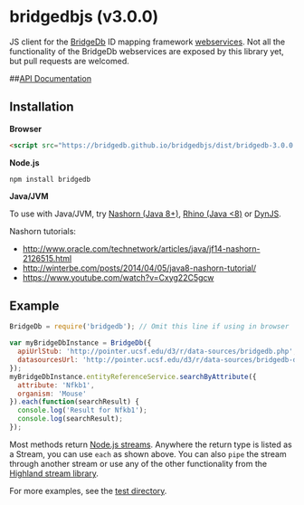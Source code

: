 bridgedbjs (v3.0.0)
===================

JS client for the [BridgeDb](http://bridgedb.org) ID mapping framework [webservices](http://bridgedb.org/wiki/BridgeWebservice/).
Not all the functionality of the BridgeDb webservices are exposed by this library yet, but pull requests are welcomed.

##[API Documentation](https://bridgedb.github.io/bridgedbjs/docs/)

## Installation

**Browser**
```html
<script src="https://bridgedb.github.io/bridgedbjs/dist/bridgedb-3.0.0.min.js"></script>
```

**Node.js**
```
npm install bridgedb
```

**Java/JVM**

To use with Java/JVM, try [Nashorn (Java 8+)](http://openjdk.java.net/projects/nashorn/), [Rhino (Java <8)](https://developer.mozilla.org/en-US/docs/Mozilla/Projects/Rhino) or [DynJS](http://dynjs.org/).

Nashorn tutorials:
* http://www.oracle.com/technetwork/articles/java/jf14-nashorn-2126515.html
* http://winterbe.com/posts/2014/04/05/java8-nashorn-tutorial/
* https://www.youtube.com/watch?v=Cxyg22C5gcw

## Example
```js
BridgeDb = require('bridgedb'); // Omit this line if using in browser

var myBridgeDbInstance = BridgeDb({
  apiUrlStub: 'http://pointer.ucsf.edu/d3/r/data-sources/bridgedb.php',
  datasourcesUrl: 'http://pointer.ucsf.edu/d3/r/data-sources/bridgedb-datasources.php'
});
myBridgeDbInstance.entityReferenceService.searchByAttribute({
  attribute: 'Nfkb1',
  organism: 'Mouse'
}).each(function(searchResult) {
  console.log('Result for Nfkb1');
  console.log(searchResult);
});
```

Most methods return [Node.js streams](http://nodejs.org/api/stream.html). Anywhere the return type is listed as a Stream, you can use ```each``` as shown above.
You can also ```pipe``` the stream through another stream or use any of the other functionality from the [Highland stream library](http://highlandjs.org/).

For more examples, see the [test directory](https://github.com/bridgedb/bridgedbjs/tree/master/test).
